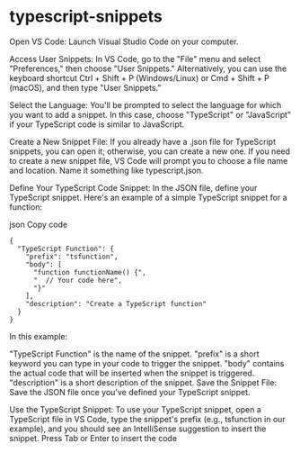 # typescript-snippets

 Open VS Code:
Launch Visual Studio Code on your computer.

Access User Snippets:
In VS Code, go to the "File" menu and select "Preferences," then choose "User Snippets." Alternatively, you can use the keyboard shortcut Ctrl + Shift + P (Windows/Linux) or Cmd + Shift + P (macOS), and then type "User Snippets."

Select the Language:
You'll be prompted to select the language for which you want to add a snippet. In this case, choose "TypeScript" or "JavaScript" if your TypeScript code is similar to JavaScript.

Create a New Snippet File:
If you already have a .json file for TypeScript snippets, you can open it; otherwise, you can create a new one. If you need to create a new snippet file, VS Code will prompt you to choose a file name and location. Name it something like typescript.json.

Define Your TypeScript Code Snippet:
In the JSON file, define your TypeScript snippet. Here's an example of a simple TypeScript snippet for a function:

json
Copy code
````javascipt
{
  "TypeScript Function": {
    "prefix": "tsfunction",
    "body": [
      "function functionName() {",
      "  // Your code here",
      "}"
    ],
    "description": "Create a TypeScript function"
  }
}
````
In this example:

"TypeScript Function" is the name of the snippet.
"prefix" is a short keyword you can type in your code to trigger the snippet.
"body" contains the actual code that will be inserted when the snippet is triggered.
"description" is a short description of the snippet.
Save the Snippet File:
Save the JSON file once you've defined your TypeScript snippet.

Use the TypeScript Snippet:
To use your TypeScript snippet, open a TypeScript file in VS Code, type the snippet's prefix (e.g., tsfunction in our example), and you should see an IntelliSense suggestion to insert the snippet. Press Tab or Enter to insert the code

